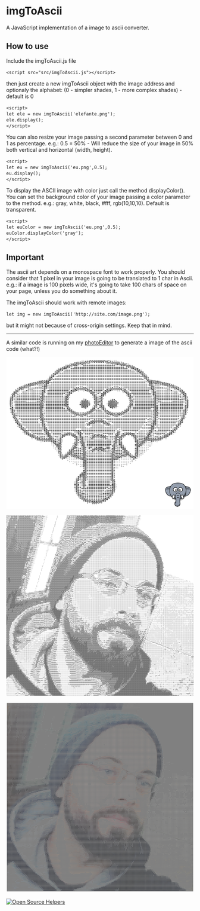 # imgToAscii

A JavaScript implementation of a image to ascii converter.

## How to use

Include the imgToAscii.js file
```
<script src="src/imgToAscii.js"></script>
```
then just create a new imgToAscii object with the image address and optionaly the alphabet: (0 - simpler shades, 1 - more complex shades) - default is 0

```
<script>
let ele = new imgToAscii('elefante.png');
ele.display();
</script>
```

You can also resize your image passing a second parameter between 0 and 1 as percentage. e.g.: 0.5 = 50% - Will reduce the size of your image in 50% both vertical and horizontal (width, height).

```
<script>
let eu = new imgToAscii('eu.png',0.5);
eu.display();
</script>
```

To display the ASCII image with color just call the method displayColor(). You can set the background color of your image passing a color parameter to the method. e.g.: gray, white, black, #fff, rgb(10,10,10). Default is transparent.

```
<script>
let euColor = new imgToAscii('eu.png',0.5);
euColor.displayColor('gray');
</script>
```

## Important

The ascii art depends on a monospace font to work properly. You should consider that 1 pixel in your image is going to be translated to 1 char in Ascii. e.g.: if a image is 100 pixels wide, it's going to take 100 chars of space on your page, unless you do something about it.

The imgToAscii should work with remote images:
```
let img = new imgToAscii('http://site.com/image.png');
```
but it might not because of cross-origin settings. Keep that in mind.

----

A similar code is running on my [photoEditor](https://victorribeiro.com/photoEditor) to generate a image of the ascii code (what?!)

![result](img/ele.png)

![result](img/eu-ascii.png)

![result](img/eu-ascii-color.png)

[![Open Source Helpers](https://www.codetriage.com/victorqribeiro/imgtoascii/badges/users.svg)](https://www.codetriage.com/victorqribeiro/imgtoascii)

